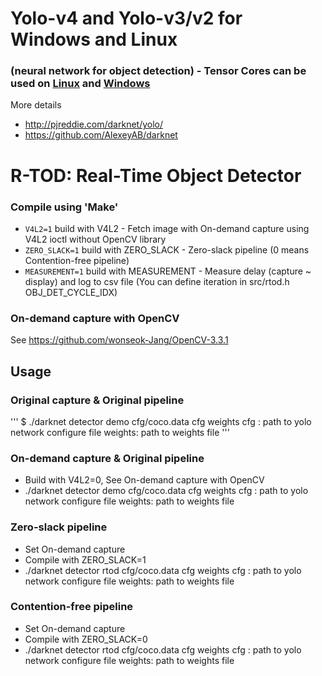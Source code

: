 # Yolo-v4 and Yolo-v3/v2 for Windows and Linux
### (neural network for object detection) - Tensor Cores can be used on [Linux](https://github.com/AlexeyAB/darknet#how-to-compile-on-linux) and [Windows](https://github.com/AlexeyAB/darknet#how-to-compile-on-windows-using-cmake-gui)

More details
* http://pjreddie.com/darknet/yolo/
* https://github.com/AlexeyAB/darknet

# R-TOD: Real-Time Object Detector

### Compile using 'Make' ###
* `V4L2=1` build with V4L2 - Fetch image with On-demand capture using V4L2 ioctl without OpenCV library
* `ZERO_SLACK=1` build with ZERO_SLACK - Zero-slack pipeline (0 means Contention-free pipeline)
* `MEASUREMENT=1` build with MEASUREMENT - Measure delay (capture ~ display) and log to csv file (You can define iteration in src/rtod.h OBJ_DET_CYCLE_IDX)

### On-demand capture with OpenCV
See https://github.com/wonseok-Jang/OpenCV-3.3.1

## Usage ###

### Original capture & Original pipeline
'''
$ ./darknet detector demo cfg/coco.data cfg weights 
     cfg : path to yolo network configure file
  weights: path to weights file
'''
### On-demand capture & Original pipeline
* Build with V4L2=0, See On-demand capture with OpenCV
* ./darknet detector demo cfg/coco.data cfg weights
      cfg : path to yolo network configure file
   weights: path to weights file
  
### Zero-slack pipeline
* Set On-demand capture
* Compile with ZERO_SLACK=1
* ./darknet detector rtod cfg/coco.data cfg weights
      cfg : path to yolo network configure file
      weights: path to weights file

### Contention-free pipeline
* Set On-demand capture
* Compile with ZERO_SLACK=0
* ./darknet detector rtod cfg/coco.data cfg weights
      cfg : path to yolo network configure file
   weights: path to weights file


